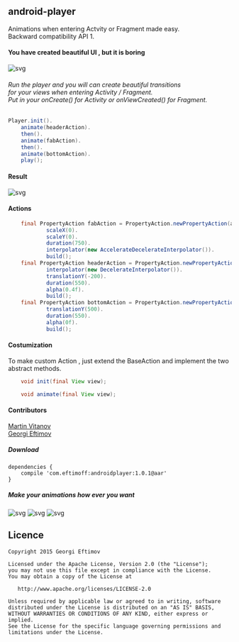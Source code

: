 ## android-player
Animations when entering Actvity or Fragment made easy.</br>
Backward compatibility API 1.

#### You have created beautiful UI , but it is boring

![svg](https://github.com/geftimov/android-player/blob/master/art/playerPhoto.png) 

###### Run the player and you will can create beautiful transitions </br>for your views when entering Activity / Fragment.</br>Put in your onCreate() for Activity or onViewCreated() for Fragment.

```java
Player.init().
	animate(headerAction).
	then().
	animate(fabAction).
	then().
	animate(bottomAction).
	play();
```

#### Result

![svg](https://github.com/geftimov/android-player/blob/master/art/sample_one.gif)

#### Actions

```java
	final PropertyAction fabAction = PropertyAction.newPropertyAction(activityMainPinkFab).
			scaleX(0).
			scaleY(0).
			duration(750).
			interpolator(new AccelerateDecelerateInterpolator()).
			build();
	final PropertyAction headerAction = PropertyAction.newPropertyAction(activityMainheaderLayout).
			interpolator(new DecelerateInterpolator()).
			translationY(-200).
			duration(550).
			alpha(0.4f).
			build();
	final PropertyAction bottomAction = PropertyAction.newPropertyAction(activityMainMobileNumberLayout).
			translationY(500).
			duration(550).
			alpha(0f).
			build();
```

#### Costumization

To make custom Action , just extend the BaseAction and implement the two abstract methods.

```java
    void init(final View view);

    void animate(final View view);
```

#### Contributors

[Martin Vitanov](https://github.com/martinVitanov "Martin Vitanov") <br />
[Georgi Eftimov](https://github.com/geftimov "Georgi Eftimov")

##### Download

	dependencies {
		compile 'com.eftimoff:androidplayer:1.0.1@aar'
	}

##### Make your animations how ever you want	
	
![svg](https://github.com/geftimov/android-player/blob/master/art/sample_two.gif) ![svg](https://github.com/geftimov/android-player/blob/master/art/sample_three.gif) ![svg](https://github.com/geftimov/android-player/blob/master/art/sample_four.gif)


## Licence

    Copyright 2015 Georgi Eftimov

    Licensed under the Apache License, Version 2.0 (the "License");
    you may not use this file except in compliance with the License.
    You may obtain a copy of the License at

       http://www.apache.org/licenses/LICENSE-2.0

    Unless required by applicable law or agreed to in writing, software
    distributed under the License is distributed on an "AS IS" BASIS,
    WITHOUT WARRANTIES OR CONDITIONS OF ANY KIND, either express or implied.
    See the License for the specific language governing permissions and
    limitations under the License.
